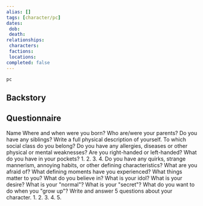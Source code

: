 ```yaml
---
alias: []
tags: [character/pc]
dates: 
 dob: 
 death: 
relationships: 
 characters: 
 factions: 
 locations: 
completed: false
---
```

```RpgManager
pc
```

## Backstory

## Questionnaire
Name
Where and when were you born?
Who are/were your parents?
Do you have any siblings?
Write a full physical description of yourself.
To which social class do you belong?
Do you have any allergies, diseases or other physical or mental weaknesses?
Are you right-handed or left-handed?
What do you have in your pockets?
 1. 
 2. 
 3. 
 4. 
Do you have any quirks, strange mannerism, annoying habits, or other defining characteristics?
What are you afraid of?
What defining moments have you experienced?
What things matter to you?
What do you believe in?
What is your idol?
What is your desire?
What is your "normal"?
What is your "secret"?
What do you want to do when you "grow up"?
Write and answer 5 questions about your character.
 1. 
 2. 
 3. 
 4. 
 5. 